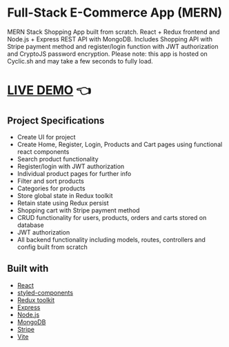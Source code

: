 # Full-Stack E-Commerce App (MERN)


MERN Stack Shopping App built from scratch. React + Redux frontend and Node.js + Express REST API with MongoDB. Includes Shopping API with Stripe payment method and register/login function with JWT authorization and CryptoJS password encryption. Please note: this app is hosted on Cyclic.sh and may take a few seconds to fully load.

# [LIVE DEMO](https://aggressive-crab-slip.cyclic.app/) :point_left:

## Project Specifications

- Create UI for project
- Create Home, Register, Login, Products and Cart pages using functional react components
- Search product functionality
- Register/login with JWT authorization
- Individual product pages for further info
- Filter and sort products
- Categories for products
- Store global state in Redux toolkit
- Retain state using Redux persist
- Shopping cart with Stripe payment method
- CRUD functionality for users, products, orders and carts stored on database
- JWT authorization
- All backend functionality including models, routes, controllers and config built from scratch

## Built with

- [React](https://reactjs.org/)
- [styled-components](https://styled-components.com/)
- [Redux toolkit](https://redux-toolkit.js.org/)
- [Express](https://expressjs.com/)
- [Node.js](https://nodejs.org/en/)
- [MongoDB](https://www.mongodb.com/)
- [Stripe](https://stripe.com/)
- [Vite](https://vitejs.dev/)
